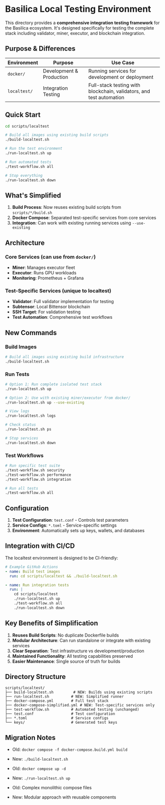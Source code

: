 # Basilica Local Testing Environment

This directory provides a **comprehensive integration testing framework** for the Basilica ecosystem. It's designed specifically for testing the complete stack including validator, miner, executor, and blockchain integration.

## Purpose & Differences

| Environment | Purpose | Use Case |
|------------|---------|----------|
| `docker/` | Development & Production | Running services for development or deployment |
| `localtest/` | Integration Testing | Full-stack testing with blockchain, validators, and test automation |

## Quick Start

```bash
cd scripts/localtest

# Build all images using existing build scripts
./build-localtest.sh

# Run the test environment
./run-localtest.sh up

# Run automated tests
./test-workflow.sh all

# Stop everything
./run-localtest.sh down
```

## What's Simplified

1. **Build Process**: Now reuses existing build scripts from `scripts/*/build.sh`
2. **Docker Compose**: Separated test-specific services from core services
3. **Integration**: Can work with existing running services using `--use-existing`

## Architecture

### Core Services (can use from `docker/`)
- **Miner**: Manages executor fleet
- **Executor**: Runs GPU workloads
- **Monitoring**: Prometheus + Grafana

### Test-Specific Services (unique to localtest)
- **Validator**: Full validator implementation for testing
- **Subtensor**: Local Bittensor blockchain
- **SSH Target**: For validation testing
- **Test Automation**: Comprehensive test workflows

## New Commands

### Build Images
```bash
# Build all images using existing build infrastructure
./build-localtest.sh
```

### Run Tests
```bash
# Option 1: Run complete isolated test stack
./run-localtest.sh up

# Option 2: Use with existing miner/executor from docker/
./run-localtest.sh up --use-existing

# View logs
./run-localtest.sh logs

# Check status
./run-localtest.sh ps

# Stop services
./run-localtest.sh down
```

### Test Workflows
```bash
# Run specific test suite
./test-workflow.sh security
./test-workflow.sh performance
./test-workflow.sh integration

# Run all tests
./test-workflow.sh all
```

## Configuration

1. **Test Configuration**: `test.conf` - Controls test parameters
2. **Service Configs**: `*.toml` - Service-specific settings
3. **Environment**: Automatically sets up keys, wallets, and databases

## Integration with CI/CD

The localtest environment is designed to be CI-friendly:

```yaml
# Example GitHub Actions
- name: Build test images
  run: cd scripts/localtest && ./build-localtest.sh

- name: Run integration tests
  run: |
    cd scripts/localtest
    ./run-localtest.sh up
    ./test-workflow.sh all
    ./run-localtest.sh down
```

## Key Benefits of Simplification

1. **Reuses Build Scripts**: No duplicate Dockerfile builds
2. **Modular Architecture**: Can run standalone or integrate with existing services  
3. **Clear Separation**: Test infrastructure vs development/production
4. **Maintained Functionality**: All testing capabilities preserved
5. **Easier Maintenance**: Single source of truth for builds

## Directory Structure

```
scripts/localtest/
├── build-localtest.sh         # NEW: Builds using existing scripts
├── run-localtest.sh          # NEW: Simplified runner
├── docker-compose.yml        # Full test stack
├── docker-compose-simplified.yml # NEW: Test-specific services only
├── test-workflow.sh          # Automated testing (unchanged)
├── test.conf                 # Test configuration
├── *.toml                    # Service configs
└── keys/                     # Generated test keys
```

## Migration Notes

- Old: `docker compose -f docker-compose.build.yml build`
- New: `./build-localtest.sh`

- Old: `docker compose up -d`  
- New: `./run-localtest.sh up`

- Old: Complex monolithic compose files
- New: Modular approach with reusable components